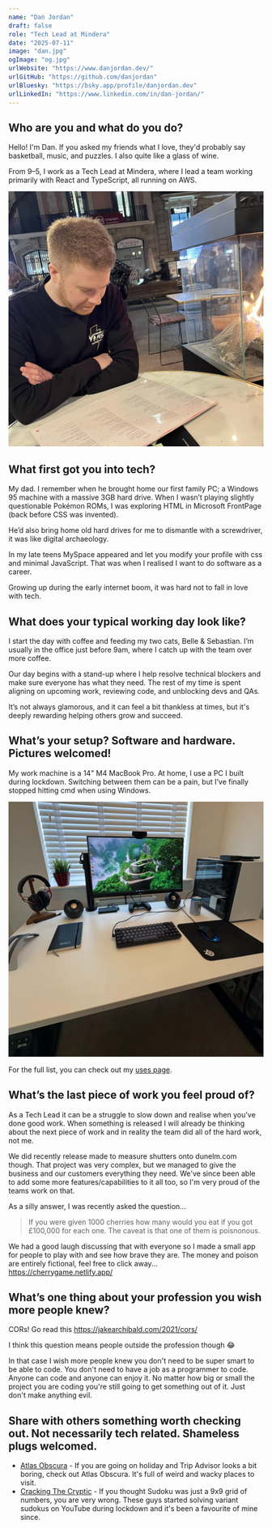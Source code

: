 ```yaml
---
name: "Dan Jordan"
draft: false
role: "Tech Lead at Mindera"
date: "2025-07-11"
image: "dan.jpg"
ogImage: "og.jpg"
urlWebsite: "https://www.danjordan.dev/"
urlGitHub: "https://github.com/danjordan"
urlBluesky: "https://bsky.app/profile/danjordan.dev"
urlLinkedIn: "https://www.linkedin.com/in/dan-jordan/"
---
```


## Who are you and what do you do?

Hello! I'm Dan. If you asked my friends what I love, they'd probably say basketball, music, and puzzles. I also quite like a glass of wine.

From 9–5, I work as a Tech Lead at Mindera, where I lead a team working primarily with React and TypeScript, all running on AWS.

![Dan Jordan](dan.jpg)

## What first got you into tech?

My dad. I remember when he brought home our first family PC; a Windows 95 machine with a massive 3GB hard drive. When I wasn’t playing slightly questionable Pokémon ROMs, I was exploring HTML in Microsoft FrontPage (back before CSS was invented).

He’d also bring home old hard drives for me to dismantle with a screwdriver, it was like digital archaeology.

In my late teens MySpace appeared and let you modify your profile with css and minimal JavaScript. That was when I realised I want to do software as a career.

Growing up during the early internet boom, it was hard not to fall in love with tech.

## What does your typical working day look like?

I start the day with coffee and feeding my two cats, Belle & Sebastian. I’m usually in the office just before 9am, where I catch up with the team over more coffee.

Our day begins with a stand-up where I help resolve technical blockers and make sure everyone has what they need. The rest of my time is spent aligning on upcoming work, reviewing code, and unblocking devs and QAs.

It’s not always glamorous, and it can feel a bit thankless at times, but it's deeply rewarding helping others grow and succeed.

## What’s your setup? Software and hardware. Pictures welcomed!

My work machine is a 14" M4 MacBook Pro. At home, I use a PC I built during lockdown. Switching between them can be a pain, but I’ve finally stopped hitting cmd when using Windows.

![Dan's setup](setup.jpg)

For the full list, you can check out my [uses page](https://www.danjordan.dev/uses).

## What’s the last piece of work you feel proud of?

As a Tech Lead it can be a struggle to slow down and realise when you've done good work. When something is released I will already be thinking about the next piece of work and in reality the team did all of the hard work, not me.

We did recently release made to measure shutters onto dunelm.com though. That project was very complex, but we managed to give the business and our customers everything they need. We've since been able to add some more features/capabilities to it all too, so I'm very proud of the teams work on that.

As a silly answer, I was recently asked the question...

> If you were given 1000 cherries how many would you eat if you got £100,000 for each one. The caveat is that one of them is poisnonous.

We had a good laugh discussing that with everyone so I made a small app for people to play with and see how brave they are. The money and poison are entirely fictional, feel free to click away... https://cherrygame.netlify.app/

## What’s one thing about your profession you wish more people knew?

CORs! Go read this https://jakearchibald.com/2021/cors/

I think this question means people outside the profession though 😂

In that case I wish more people knew you don't need to be super smart to be able to code. You don't need to have a job as a programmer to code. Anyone can code and anyone can enjoy it. No matter how big or small the project you are coding you're still going to get something out of it. Just don't make anything evil.

## Share with others something worth checking out. Not necessarily tech related. Shameless plugs welcomed.

- [Atlas Obscura](https://www.atlasobscura.com/) - If you are going on holiday and Trip Advisor looks a bit boring, check out Atlas Obscura. It's full of weird and wacky places to visit.
- [Cracking The Cryptic](https://www.youtube.com/@CrackingTheCryptic) - If you thought Sudoku was just a 9x9 grid of numbers, you are very wrong. These guys started solving variant sudokus on YouTube during lockdown and it's been a favourite of mine since.
